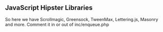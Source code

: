 ## JavaScript Hipster Libraries
So here we have Scrollmagic, Greensock, TweenMax, Lettering.js, Masonry and more. Comment it in or out of inc/enqueue.php
